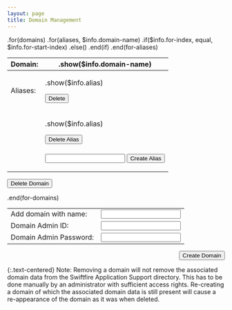 ```yaml
---
layout: page
title: Domain Management
---
```

<div class="center-content">
	<div class="domains-list">
	.for(domains)
		<table class="domains-table">
            <thead>
            	<tr>
            		<th>Domain:</th>
            		<th>.show($info.domain-name)</th>
            	</tr>
            </thead>
            <tbody>
	  			.for(aliases, $info.domain-name)
	  				.if($info.for-index, equal, $info.for-start-index)
	  					<tr>
    	        			<td>Aliases:</td>
            				<td>
            					<div>
                           			<p>.show($info.alias)</p>
                        			<form method="post" action="/serveradmin/sfcommand/delete-alias">
                            			<input type="hidden" name="alias-name" value=".show($info.alias!)">
                            			<button type="submit">Delete</button>
                        			</form>
                        		</div>
                    		</td>
                		</tr>
					.else()
	  					<tr>
                    		<td></td>
                    		<td>
                    			<div>
                            		<p>.show($info.alias)</p>
                            		<form method="post" action="/serveradmin/sfcommand/delete-alias">
                                		<button type="submit" name="alias-name" value=".show($info.alias!)">Delete Alias</button>
                            		</form>
                        		</div>
                    		</td>
                		</tr>
                	.end(if)
	  			.end(for-aliases)
	  			<tr>
                    <td></td>
                    <td>
                        <form method="post" action="/serveradmin/sfcommand/create-alias">
                            <input type="hidden" name="domain-name" value=".show($info.domain-name)">
                            <input type="text" name="Alias" value="">
                            <button type="submit">Create Alias</button>
                        </form>
                    </td>
                </tr>
            </tbody>
        </table>
        <form method="post" action="/serveradmin/pages/delete-domain.sf.html">
            <button type="submit" name="domain-name" value=".show($info.domain-name)">Delete Domain</button>
        </form>
	.end(for-domains)
	</div>
</div>

<form action="/serveradmin/sfcommand/create-domain" method="post">
	<div class="center-content">
		<div style="display:flex; flex-direction:column; justify-content:center;">
			<div style="display:flex; flex-direction:column; align-items:flex-end">
				<table class="centered outlined-table table-cell-margins">
					<tr>
						<td><span>Add domain with name:</span></td>
						<td><input type="text" name="domain-name" value=""></td>
					</tr>
					<tr>
						<td><span>Domain Admin ID:</span></td>
						<td><input type="text" name="domain-admin-id" value=""></td>
					</tr>
					<tr>
						<td><span>Domain Admin Password:</span></td>
						<td><input type="text" name="domain-admin-password" value=""></td>
					</tr>
				</table>
				<div>
					<div>
						<input type="submit" value="Create Domain">
					</div>
				</div>
			</div>
		</div>
	</div>
</form>

{:.text-centered}
Note: Removing a domain will not remove the associated domain data from the Swiftfire Application Support directory. This has to be done manually by an administrator with sufficient access rights. Re-creating a domain of which the associated domain data is still present will cause a re-appearance of the domain as it was when deleted.